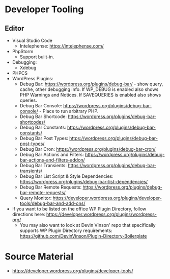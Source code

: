 # Developer Tooling
## Editor
 - Visual Studio Code
    - Intelephense: https://intelephense.com/
 - PhpStorm
    - Support built-in.
- Debugging:
  - Xdebug
- PHPCS
- WordPress Plugins:
    - Debug Bar: https://wordpress.org/plugins/debug-bar/ - show query, cache, other debugging info. If WP_DEBUG is enabled also shows PHP Warnings and Notices. If SAVEQUERIES is enabled also shows queries.
    - Debug Bar Console: https://wordpress.org/plugins/debug-bar-console/ - Place to run arbitrary PHP.
    - Debug Bar Shortcode: https://wordpress.org/plugins/debug-bar-shortcodes/
    - Debug Bar Constants: https://wordpress.org/plugins/debug-bar-constants/
    - Debug Bar Post Types: https://wordpress.org/plugins/debug-bar-post-types/
    - Debug Bar Cron: https://wordpress.org/plugins/debug-bar-cron/
    - Debug Bar Actions and Filters: https://wordpress.org/plugins/debug-bar-actions-and-filters-addon/
    - Debug Bar Transients: https://wordpress.org/plugins/debug-bar-transients/
    - Debug Bar List Script & Style Dependencies: https://wordpress.org/plugins/debug-bar-list-dependencies/
    - Debug Bar Remote Requests: https://wordpress.org/plugins/debug-bar-remote-requests/
    - Query Monitor: https://developer.wordpress.org/plugins/developer-tools/debug-bar-and-add-ons/
- If you want to be listed on the office WP Plugin Directory, follow directions here: 
https://developer.wordpress.org/plugins/wordpress-org/
  - You may also want to look at Devin Vinson' repo that specifically supports WP Plugin Directory requirements:
  https://github.com/DevinVinson/Plugin-Directory-Boilerplate


# Source Material
- https://developer.wordpress.org/plugins/developer-tools/